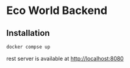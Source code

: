# Eco World Backend

## Installation

```bash
docker compse up
```

rest server is available at [http://localhost:8080](http://localhost:8080)
